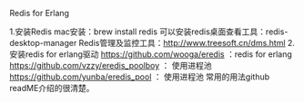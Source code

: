 Redis for Erlang

1.安装Redis
mac安装：brew install redis
可以安装redis桌面查看工具：redis-desktop-manager
Redis管理及监控工具：http://www.treesoft.cn/dms.html
2.安装redis for erlang驱动
https://github.com/wooga/eredis  ：redis for erlang 
https://github.com/vzzy/eredis_poolboy ： 使用进程池
https://github.com/yunba/eredis_pool ： 使用进程池
常用的用法github readME介绍的很清楚。



